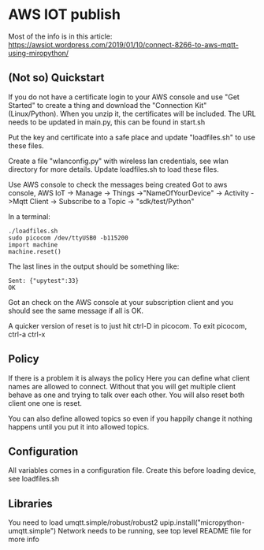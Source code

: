 # AWS IOT publish

Most of the info is in this article:  https://awsiot.wordpress.com/2019/01/10/connect-8266-to-aws-mqtt-using-miropython/

## (Not so) Quickstart
If you do not have a certificate login to your AWS console and use "Get Started" to create a thing and download the "Connection Kit" (Linux/Python). When you unzip it, the certificates will be included. The URL needs to be updated in main.py, this can be found in start.sh

Put the key and certificate into a safe place and update "loadfiles.sh" to use these files.

Create a file "wlanconfig.py" with wireless lan credentials, see wlan directory for more details. Update loadfiles.sh to load these files.

Use AWS console to check the messages being created
Got to aws console,
AWS IoT -> Manage -> Things ->"NameOfYourDevice" -> Activity ->Mqtt Client ->
Subscribe to a Topic -> "sdk/test/Python"

In a terminal:
```
./loadfiles.sh
sudo picocom /dev/ttyUSB0 -b115200
import machine
machine.reset()
```
The last lines in the output should be something like:
```
Sent: {"upytest":33}
OK
```
Got an check on the AWS console at your subscription client and you should see the same message if all is OK.


A quicker version of reset is to just hit ctrl-D in picocom.
To exit picocom, ctrl-a ctrl-x

## Policy
If there is a problem it is always the policy
Here you can define what client names are allowed to connect. Without that you will get multiple client behave as one and trying to talk over each other. You will also reset both client one one is reset.

You can also define allowed topics so even if you happily change it nothing happens until you put it into allowed topics.

## Configuration
All variables comes in a configuration file. Create this before loading device, see loadfiles.sh

## Libraries
You need to load umqtt.simple/robust/robust2
upip.install("micropython-umqtt.simple")
Network needs to be running, see top level README file for more info
